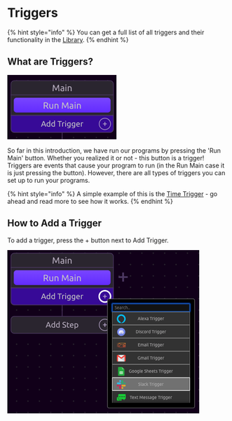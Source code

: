 # Triggers

{% hint style="info" %}
You can get a full list of all triggers and their functionality in the [Library](../library/triggers/). 
{% endhint %}

## What are Triggers?

![](../.gitbook/assets/screenshot-2019-07-16-13.31.03.png)

So far in this introduction, we have run our programs by pressing the 'Run Main' button. Whether you realized it or not - this button is a trigger! Triggers are events that cause your program to run \(in the Run Main case it is just pressing the button\). However, there are all types of triggers you can set up to run your programs.  

{% hint style="info" %}
A simple example of this is the [Time Trigger](../library/triggers/time-trigger.md) - go ahead and read more to see how it works. 
{% endhint %}

## How to Add a Trigger

To add a trigger, press the + button next to Add Trigger. 

![](../.gitbook/assets/screenshot-2019-07-16-13.37.54.png)

